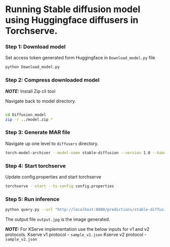 # Running Stable diffusion model using Huggingface diffusers in Torchserve.

### Step 1: Download model

Set access token generated form Huggingface in `Download_model.py` file

```bash
python Download_model.py
```

### Step 2: Compress downloaded model

**_NOTE:_** Install Zip cli tool

Navigate back to model directory.

```bash

cd Diffusion_model
zip -r ../model.zip *
```

### Step 3: Generate MAR file

Navigate up one level to `diffusers` directory.

```bash
torch-model-archiver --model-name stable-diffusion --version 1.0 --handler stable_diffusion_handler.py --extra-files model.zip -r requirements.txt
```

### Step 4: Start torchserve

Update config.properties and start torchserve

```bash
torchserve --start --ts-config config.properties
```

### Step 5: Run inference

```bash
python query.py --url "http://localhost:8080/predictions/stable-diffusion" --prompt "a photo of an astronaut riding a horse on mars"
```

The output file `output.jpg` is the image generated.

**_NOTE:_** For KServe implementation use the below inputs for v1 and v2 protocols.
Kserve v1 protocol - `sample_v1.json`
Kserve v2 protocol - `sample_v2.json`
